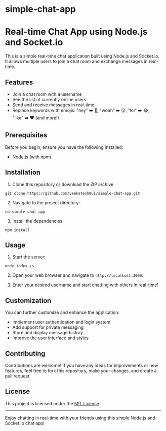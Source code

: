 # simple-chat-app

# Real-time Chat App using Node.js and Socket.io

This is a simple real-time chat application built using Node.js and Socket.io. It allows multiple users to join a chat room and exchange messages in real-time.

## Features

- Join a chat room with a username
- See the list of currently online users
- Send and receive messages in real-time
- Replace keywords with emojis: "hey" ➡️ 👋, "woah" ➡️ 😲, "lol" ➡️ 😂, "like" ➡️ ❤️ (and more!)

## Prerequisites

Before you begin, ensure you have the following installed:

- [Node.js](https://nodejs.org/) (with npm)

## Installation

1. Clone this repository or download the ZIP archive.

```
git clone https://github.com/venkatesh9ui/simple-chat-app.git
```

2. Navigate to the project directory:

```
cd simple-chat-app
```

3. Install the dependencies:

```
npm install
```

## Usage

1. Start the server:

```
node index.js
```

2. Open your web browser and navigate to `http://localhost:3000`.

3. Enter your desired username and start chatting with others in real-time!

## Customization

You can further customize and enhance the application:

- Implement user authentication and login system
- Add support for private messaging
- Store and display message history
- Improve the user interface and styles

## Contributing

Contributions are welcome! If you have any ideas for improvements or new features, feel free to fork this repository, make your changes, and create a pull request.

## License

This project is licensed under the [MIT License](LICENSE).

---

Enjoy chatting in real-time with your friends using this simple Node.js and Socket.io chat app!

